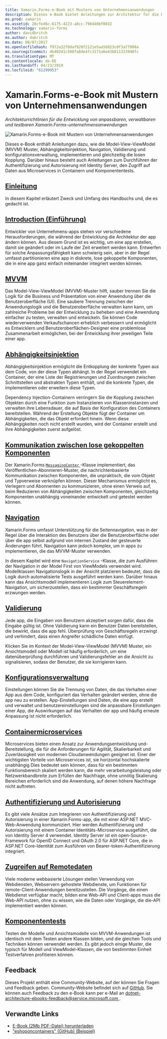 ```yaml
---
title: Xamarin.Forms-e-Book mit Mustern von Unternehmensanwendungen
description: Dieses e-Book bietet Anleitungen zur Architektur für die Entwicklung von anpassbaren, verwaltbaren und testbaren Xamarin.Forms-unternehmensanwendungen.
ms.prod: xamarin
ms.assetid: 28cfed6c-6175-4223-a8cc-798d40bf0832
ms.technology: xamarin-forms
author: davidbritch
ms.author: dabritch
ms.date: 08/07/2017
ms.openlocfilehash: f972a32f8daf920f2121e5aa56923c0f3a7f808a
ms.sourcegitcommit: 4b402d1c508fa84e4fc3171a6e43b811323948fc
ms.translationtype: MT
ms.contentlocale: de-DE
ms.lasthandoff: 04/23/2019
ms.locfileid: "61299953"
---
```

# <a name="enterprise-application-patterns-using-xamarinforms-ebook"></a>Xamarin.Forms-e-Book mit Mustern von Unternehmensanwendungen

_Architekturrichtlinien für die Entwicklung von anpassbaren, verwaltbaren und testbaren Xamarin.Forms-unternehmensanwendungen_

![](images/cover-sml.png "Xamarin.Forms-e-Book mit Mustern von Unternehmensanwendungen")

Dieses e-Book enthält Anleitungen dazu, wie die Model-View-ViewModel (MVVM) Muster, Abhängigkeitsinjektion, Navigation, Validierung und konfigurationsverwaltung, implementieren und gleichzeitig die losen Kopplung. Darüber hinaus besteht auch Anleitungen zum Durchführen der Authentifizierung und Autorisierung mit Identity Server, den Zugriff auf Daten aus Microservices in Containern und Komponententests.

## <a name="prefaceprefacemd"></a>[Einleitung](preface.md)

In diesem Kapitel erläutert Zweck und Umfang des Handbuchs und, die es gedacht ist.

## <a name="introductionintroductionmd"></a>[Introduction (Einführung)](introduction.md)

Entwickler von Unternehmens-apps stehen vor verschiedene Herausforderungen, die während der Entwicklung die Architektur der app ändern können. Aus diesem Grund ist es wichtig, um eine app erstellen, damit sie geändert oder im Laufe der Zeit erweitert werden kann. Entwerfen für solche Anpassungsfähigkeit kann schwierig sein, aber in der Regel umfasst partitionieren eine app in diskrete, lose gekoppelte Komponenten, die in eine app ganz einfach miteinander integriert werden können.

## <a name="mvvmmvvmmd"></a>[MVVM](mvvm.md)

Das Model-View-ViewModel (MVVM)-Muster hilft, sauber trennen Sie die Logik für die Business und Präsentation von einer Anwendung über die Benutzeroberfläche (UI). Eine saubere Trennung zwischen der Anwendungslogik und die Benutzeroberfläche verwalten kann kann, um zahlreiche Probleme bei der Entwicklung zu beheben und eine Anwendung einfacher zu testen, verwalten und entwickeln. Sie können Code wiederverwenden Verkaufschancen erheblich verbessern und ermöglicht es Entwicklern und Benutzeroberflächen-Designer eine problemlose Zusammenarbeit ermöglichen, bei der Entwicklung ihrer jeweiligen Teile einer app.

## <a name="dependency-injectiondependency-injectionmd"></a>[Abhängigkeitsinjektion](dependency-injection.md)

Abhängigkeitsinjektion ermöglicht die Entkopplung der konkrete Typen aus dem Code, von der diese Typen abhängt. In der Regel verwendet ein Container, der eine Liste der Registrierungen und Zuordnungen zwischen Schnittstellen und abstrakten Typen enthält, und die konkrete Typen, die implementieren oder erweitern diese Typen.

Dependency Injection-Containern verringern Sie die Kopplung zwischen Objekten durch eine Funktion zum Instanziieren von Klasseninstanzen und verwalten ihre Lebensdauer, die auf Basis der Konfiguration des Containers bereitstellen. Während der Erstellung Objekte fügt der Container um Abhängigkeiten, die das Objekt erfordert hinein. Wenn diese Abhängigkeiten noch nicht erstellt wurden, wird der Container erstellt und ihre Abhängigkeiten zuerst aufgelöst.

## <a name="communicating-between-loosely-coupled-componentscommunicating-between-loosely-coupled-componentsmd"></a>[Kommunikation zwischen lose gekoppelten Komponenten](communicating-between-loosely-coupled-components.md)

Der Xamarin.Forms [ `MessagingCenter` ](xref:Xamarin.Forms.MessagingCenter) -Klasse implementiert, das Veröffentlichen-Abonnieren-Muster, die nachrichtenbasierte Kommunikation zwischen Komponenten, die unpraktisch, die vom Objekt und Typverweise verknüpfen können. Dieser Mechanismus ermöglicht es, Verlegern und Abonnenten zu kommunizieren, ohne einen Verweis auf, beim Reduzieren von Abhängigkeiten zwischen Komponenten, gleichzeitig Komponenten unabhängig voneinander entwickelt und getestet werden können.

## <a name="navigationnavigationmd"></a>[Navigation](navigation.md)

Xamarin.Forms umfasst Unterstützung für die Seitennavigation, was in der Regel über die Interaktion des Benutzers über die Benutzeroberfläche oder über die app selbst aufgrund von internen Zustand der gesteuerte Änderungen führt. Navigation kann jedoch komplex, um in apps zu implementieren, die das MVVM-Muster verwenden.

In diesem Kapitel wird eine `NavigationService` -Klasse, die zum Ausführen der Navigation in der Model First von ViewModels verwendet wird. Modellklassen Navigationslogik in der Ansicht platzieren bedeutet, dass die Logik durch automatisierte Tests ausgeführt werden kann. Darüber hinaus kann das Ansichtsmodell implementieren Logik zum Steuerelement-Navigation, um sicherzustellen, dass ein bestimmter Geschäftsregeln erzwungen werden.

## <a name="validationvalidationmd"></a>[Validierung](validation.md)

Jede app, die Eingaben von Benutzern akzeptiert sorgen dafür, dass die Eingabe gültig ist. Ohne Validierung kann ein Benutzer Daten bereitstellen, die bewirkt, dass die app fehl. Überprüfung von Geschäftsregeln erzwingt und verhindert, dass einen Angreifer schädliche Daten einfügt.

Klicken Sie im Kontext der Model-View-ViewModel (MVVM) Muster, ein Ansichtsmodell oder Modell ist häufig erforderlich, um eine datenüberprüfung durchführen und Validierungsfehler an die Ansicht zu signalisieren, sodass der Benutzer, die sie korrigieren kann.

## <a name="configuration-managementconfiguration-managementmd"></a>[Konfigurationsverwaltung](configuration-management.md)

Einstellungen können Sie die Trennung von Daten, die das Verhalten einer App aus dem Code, konfiguriert das Verhalten geändert werden, ohne die app neu zu erstellen. App-Einstellungen sind Daten, die eine app erstellt und verwaltet und benutzereinstellungen sind die anpassbare Einstellungen einer App, die Auswirkungen auf das Verhalten der app und häufig erneute Anpassung ist nicht erforderlich.

## <a name="containerized-microservicescontainerized-microservicesmd"></a>[Containermicroservices](containerized-microservices.md)

Microservices bieten einen Ansatz zur Anwendungsentwicklung und-Bereitstellung, die für die Anforderungen für Agilität, Skalierbarkeit und Zuverlässigkeit von modernen Cloudanwendungen geeignet ist. Einer der wichtigsten Vorteile von Microservices ist, sie horizontal hochskalierte unabhängig Dies bedeutet sein können, dass für ein bestimmten Funktionsbereich skaliert werden kann, die mehr verarbeitungsleistung oder Netzwerkbandbreite zum Erfüllen der Nachfrage, ohne unnötig Skalierung Bereichen erforderlich sind die Anwendung, auf denen höhere Nachfrage nicht auftreten.

## <a name="authentication-and-authorizationauthentication-and-authorizationmd"></a>[Authentifizierung und Autorisierung](authentication-and-authorization.md)

Es gibt viele Ansätze zum Integrieren von Authentifizierung und Autorisierung in einer Xamarin.Forms-app, die mit einer ASP.NET MVC-Web-Anwendung kommuniziert. Hier werden Authentifizierung und Autorisierung mit einem Container Identitäts-Microservice ausgeführt, die von Identity Server 4 verwendet. Identity Server ist ein open-Source-Framework für OpenID Connect und OAuth 2.0 für ASP.NET Core, die in ASP.NET Core-Identität zum Ausführen von Bearer-token-Authentifizierung integriert.

## <a name="accessing-remote-dataaccessing-remote-datamd"></a>[Zugreifen auf Remotedaten](accessing-remote-data.md)

Viele moderne webbasierte Lösungen stellen Verwendung von Webdiensten, Webservern gehostete Webdienste, um Funktionen für remote-Client-Anwendungen bereitzustellen. Die Vorgänge, die einen Webdienst verfügbar macht, bilden eine Web-API und Client-apps muss die Web-API nutzen, ohne zu wissen, wie die Daten oder Vorgänge, die die-API implementiert werden können.

## <a name="unit-testingunit-testingmd"></a>[Komponententests](unit-testing.md)

Testen der Modelle und Ansichtsmodelle von MVVM-Anwendungen ist identisch mit dem Testen andere Klassen bilden, und die gleichen Tools und Techniken können verwendet werden. Es gibt jedoch einige Muster, die typisch für Modell und ViewModel-Klassen, die von bestimmten Einheit Testverfahren profitieren können.

## <a name="feedback"></a>Feedback

Dieses Projekt enthält eine Community-Website, auf der können Sie Fragen und Feedback geben. Community-Website befindet sich auf [GitHub](https://github.com/dotnet-architecture/eShopOnContainers). Sie können auch Feedback zu den e-Book kann per e-Mail an [ dotnet-architecture-ebooks-feedback@service.microsoft.com ](mailto:dotnet-architecture-ebooks-feedback@service.microsoft.com).


## <a name="related-links"></a>Verwandte Links

- [E-Book (2Mb PDF-Datei) herunterladen](https://aka.ms/xamarinpatternsebook)
- ["eshoponcontainers" (GitHub) (Beispiel)](https://github.com/dotnet-architecture/eShopOnContainers)
